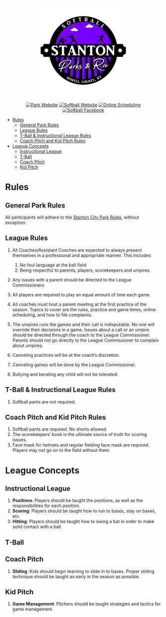 <p align="center">
  <img src="../../../../Assets/Images/Logos/Softball-1_1-Color-Transparent-Logo.png" alt="Softball Logo" width="300"/>
</p>

<center>

[![Park Website](https://img.shields.io/badge/park_website-77a459?style=for-the-badge&logo=About.me&logoColor=white)](https://www.stantonky.gov/park-softball/)  [![Softball Website](https://img.shields.io/badge/softball_website-7700ff?style=for-the-badge&logo=About.me&logoColor=white)](https://www.stantonky.gov/park-softball/)  [![Online Scheduling](https://img.shields.io/badge/online_scheduling-3e83c7?style=for-the-badge&logo=About.me&logoColor=white)](http://www.quickscores.com/StantonCityPark/)    [![Softball Facebook](https://img.shields.io/badge/Softball_Facebook_page-1877F2?style=for-the-badge&logo=facebook&logoColor=white)](https://www.patreon.com/ThePerfectStrangers)

</center>

- [Rules](#rules)
  - [General Park Rules](#general-park-rules)
  - [League Rules](#league-rules)
  - [T-Ball \& Instructional League Rules](#t-ball--instructional-league-rules)
  - [Coach Pitch and Kid Pitch Rules](#coach-pitch-and-kid-pitch-rules)
- [League Concepts](#league-concepts)
  - [Instructional League](#instructional-league)
  - [T-Ball](#t-ball)
  - [Coach Pitch](#coach-pitch)
  - [Kid Pitch](#kid-pitch)


# Rules

## General Park Rules

All participants will adhere to the [Stanton City Park Rules](../../../../Documentation/Rules/README.md), without exception.

## League Rules

1. All Coaches/Assistant Coaches are expected to always present themselves in a professional and appropriate manner. This includes:

   1. No foul language at the ball field
   2. Being respectful to parents, players, scorekeepers and umpires.

1. Any issues with a parent should be directed to the League Commissioners

1. All players are required to play an equal amount of time each game.
1. All coaches must host a parent meeting at the first practice of the season. Topics to cover are the rules, practice and game times, online scheduling, and how to file complaints.
1. The umpires runs the games and their call is indisputable. No one will override their decisions in a game. Issues about a call or an umpire should be directed through the coach to the League Commissioner. Parents should not go directly to the League Commissioner to complain about umpires.
1. Canceling practices will be at the coach’s discretion.
1. Canceling games will be done by the League Commissioner.
1. Bullying and berating any child will not be tolerated.

## T-Ball & Instructional League Rules

1. Softball pants are not required.

## Coach Pitch and Kid Pitch Rules

1. Softball pants are required. No shorts allowed.
2. The scorekeepers’ book is the ultimate source of truth for scoring issues.
3. Face mask for helmets and regular fielding face mask are required. Players may not go on to the field without them.

# League Concepts

## Instructional League

1. **Positions**: Players should be taught the positions, as well as the responsibilities for each position.
2. **Scoring**: Players should be taught how to run to bases, stay on bases, etc.
3. **Hitting**: Players should be taught how to swing a bat in order to make solid contact with a ball.

## T-Ball

## Coach Pitch

1. **Sliding**: Kids should begin learning to slide in to bases. Proper sliding technique should be taught as early in the season as possible.

## Kid Pitch

1. **Game Management**: Pitchers should be taught strategies and tactics for game management.

